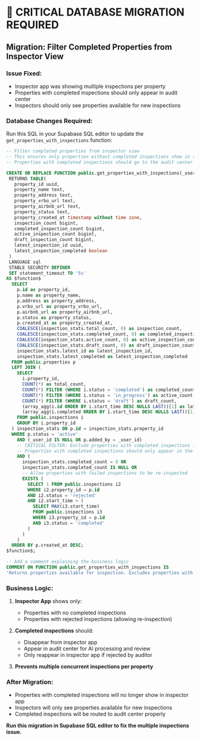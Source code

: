 # 🚨 CRITICAL DATABASE MIGRATION REQUIRED

## Migration: Filter Completed Properties from Inspector View

### **Issue Fixed:**
- Inspector app was showing multiple inspections per property
- Properties with completed inspections should only appear in audit center
- Inspectors should only see properties available for new inspections

### **Database Changes Required:**

Run this SQL in your Supabase SQL editor to update the `get_properties_with_inspections` function:

```sql
-- Filter completed properties from inspector view
-- This ensures only properties without completed inspections show in the inspector app
-- Properties with completed inspections should go to the audit center instead

CREATE OR REPLACE FUNCTION public.get_properties_with_inspections(_user_id uuid DEFAULT NULL::uuid)
 RETURNS TABLE(
   property_id uuid, 
   property_name text, 
   property_address text, 
   property_vrbo_url text, 
   property_airbnb_url text, 
   property_status text, 
   property_created_at timestamp without time zone, 
   inspection_count bigint, 
   completed_inspection_count bigint, 
   active_inspection_count bigint,
   draft_inspection_count bigint,
   latest_inspection_id uuid, 
   latest_inspection_completed boolean
 )
 LANGUAGE sql
 STABLE SECURITY DEFINER
 SET statement_timeout TO '5s'
AS $function$
  SELECT 
    p.id as property_id,
    p.name as property_name,
    p.address as property_address,
    p.vrbo_url as property_vrbo_url,
    p.airbnb_url as property_airbnb_url,
    p.status as property_status,
    p.created_at as property_created_at,
    COALESCE(inspection_stats.total_count, 0) as inspection_count,
    COALESCE(inspection_stats.completed_count, 0) as completed_inspection_count,
    COALESCE(inspection_stats.active_count, 0) as active_inspection_count,
    COALESCE(inspection_stats.draft_count, 0) as draft_inspection_count,
    inspection_stats.latest_id as latest_inspection_id,
    inspection_stats.latest_completed as latest_inspection_completed
  FROM public.properties p
  LEFT JOIN (
    SELECT 
      i.property_id,
      COUNT(*) as total_count,
      COUNT(*) FILTER (WHERE i.status = 'completed') as completed_count,
      COUNT(*) FILTER (WHERE i.status = 'in_progress') as active_count,
      COUNT(*) FILTER (WHERE i.status = 'draft') as draft_count,
      (array_agg(i.id ORDER BY i.start_time DESC NULLS LAST))[1] as latest_id,
      (array_agg(i.completed ORDER BY i.start_time DESC NULLS LAST))[1] as latest_completed
    FROM public.inspections i
    GROUP BY i.property_id
  ) inspection_stats ON p.id = inspection_stats.property_id
  WHERE p.status = 'active'
    AND (_user_id IS NULL OR p.added_by = _user_id)
    -- CRITICAL FILTER: Exclude properties with completed inspections from inspector view
    -- Properties with completed inspections should only appear in the audit center
    AND (
      inspection_stats.completed_count = 0 OR 
      inspection_stats.completed_count IS NULL OR
      -- Allow properties with failed inspections to be re-inspected
      EXISTS (
        SELECT 1 FROM public.inspections i2 
        WHERE i2.property_id = p.id 
        AND i2.status = 'rejected'
        AND i2.start_time > (
          SELECT MAX(i3.start_time) 
          FROM public.inspections i3 
          WHERE i3.property_id = p.id 
          AND i3.status = 'completed'
        )
      )
    )
  ORDER BY p.created_at DESC;
$function$;

-- Add a comment explaining the business logic
COMMENT ON FUNCTION public.get_properties_with_inspections IS 
'Returns properties available for inspection. Excludes properties with completed inspections unless they have been rejected and need re-inspection. Completed inspections should be processed through the audit center instead of appearing in the inspector interface.';
```

### **Business Logic:**
1. **Inspector App** shows only:
   - Properties with no completed inspections
   - Properties with rejected inspections (allowing re-inspection)

2. **Completed inspections** should:
   - Disappear from inspector app
   - Appear in audit center for AI processing and review
   - Only reappear in inspector app if rejected by auditor

3. **Prevents multiple concurrent inspections per property**

### **After Migration:**
- Properties with completed inspections will no longer show in inspector app
- Inspectors will only see properties available for new inspections
- Completed inspections will be routed to audit center properly

**Run this migration in Supabase SQL editor to fix the multiple inspections issue.**